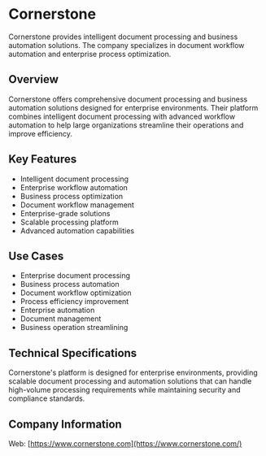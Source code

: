# Cornerstone

Cornerstone provides intelligent document processing and business automation solutions. The company specializes in document workflow automation and enterprise process optimization.

## Overview

Cornerstone offers comprehensive document processing and business automation solutions designed for enterprise environments. Their platform combines intelligent document processing with advanced workflow automation to help large organizations streamline their operations and improve efficiency.

## Key Features

- Intelligent document processing
- Enterprise workflow automation
- Business process optimization
- Document workflow management
- Enterprise-grade solutions
- Scalable processing platform
- Advanced automation capabilities

## Use Cases

- Enterprise document processing
- Business process automation
- Document workflow optimization
- Process efficiency improvement
- Enterprise automation
- Document management
- Business operation streamlining

## Technical Specifications

Cornerstone's platform is designed for enterprise environments, providing scalable document processing and automation solutions that can handle high-volume processing requirements while maintaining security and compliance standards.

## Company Information

Web: [https://www.cornerstone.com](https://www.cornerstone.com/) 